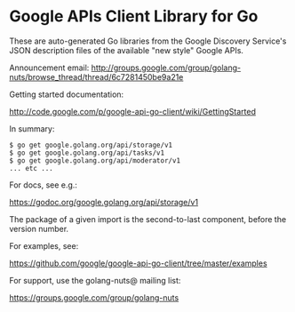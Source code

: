 # Google APIs Client Library for Go

These are auto-generated Go libraries from the Google Discovery Service's JSON description files of the available "new style" Google APIs.

Announcement email:
http://groups.google.com/group/golang-nuts/browse_thread/thread/6c7281450be9a21e

Getting started documentation:

   http://code.google.com/p/google-api-go-client/wiki/GettingStarted

In summary:

```
$ go get google.golang.org/api/storage/v1
$ go get google.golang.org/api/tasks/v1
$ go get google.golang.org/api/moderator/v1
... etc ...
```

For docs, see e.g.:

   https://godoc.org/google.golang.org/api/storage/v1

The package of a given import is the second-to-last component, before the version number.

For examples, see:

   https://github.com/google/google-api-go-client/tree/master/examples

For support, use the golang-nuts@ mailing list:

   https://groups.google.com/group/golang-nuts
